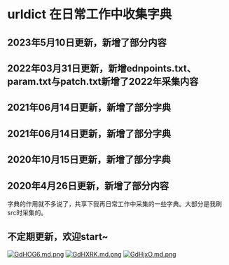 # urldict 在日常工作中收集字典

## 2023年5月10日更新，新增了部分内容
## 2022年03月31日更新，新增ednpoints.txt、param.txt与patch.txt新增了2022年采集内容
## 2021年06月14日更新，新增了部分字典
## 2021年06月14日更新，新增了部分字典
## 2020年10月15日更新，新增了部分字典
## 2020年4月26日更新，新增了部分内容


字典的作用就不多说了，共享下我再日常工作中采集的一些字典。大部分是我刷src时采集的。
## 不定期更新，欢迎start~
[![GdHOG6.md.png](https://s1.ax1x.com/2020/04/04/GdHOG6.md.png)](https://imgchr.com/i/GdHOG6)
[![GdHXRK.md.png](https://s1.ax1x.com/2020/04/04/GdHXRK.md.png)](https://imgchr.com/i/GdHXRK)
[![GdHjxO.md.png](https://s1.ax1x.com/2020/04/04/GdHjxO.md.png)](https://imgchr.com/i/GdHjxO)

